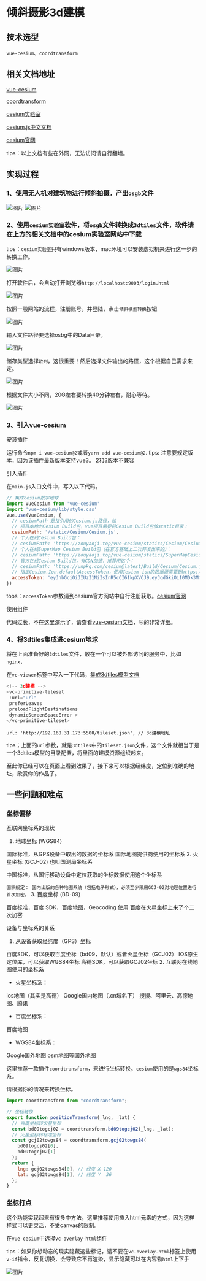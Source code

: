 # 倾斜摄影3d建模

## 技术选型

`vue-cesium`、`coordtransform`

## 相关文档地址

[vue-cesium](https://zouyaoji.top/vue-cesium-v2/#/zh/start/usage "vue-cesium")

[coordtransform](https://www.npmjs.com/package/coordtransform "coordtransform")

[cesium实验室](http://www.cesiumlab.com/ "cesium实验室")

[cesium.js中文文档](http://cesiumcn.org/guide/ "cesium.js中文文档")

[cesium官网](https://cesium.com/platform/cesiumjs/ "cesium官网")

tips：以上文档有些在外网，无法访问请自行翻墙。

## 实现过程

### 1、使用无人机对建筑物进行倾斜拍摄，产出`osgb`文件

![图片](/assets/images/170ecd4502aa3545.png)
![图片](/assets/images/170ecd4a2f312bef.png)

### 2、使用`cesium实验室`软件，将`osgb`文件转换成`3dtiles`文件，软件请在上方的相关文档中的cesium实验室网站中下载

tips：`cesium实验室`只有windows版本，mac环境可以安装虚拟机来进行这一步的转换工作。

![图片](/assets/images/170ecd8160c793bb.png)

打开软件后，会自动打开浏览器`http://localhost:9003/login.html`

![图片](/assets/images/170ecd9ab3b3b34f.png)

按照一般网站的流程，注册账号，并登陆，点击`倾斜模型转换`按钮

![图片](/assets/images/170ecdaac5450d7b.png)

输入文件路径要选择osbg中的Data目录。

![图片](/assets/images/170ecdc1290489e5.png)

储存类型选择`散列`，这很重要！然后选择文件输出的路径，这个根据自己需求来定。

![图片](/assets/images/170ecdd441abbd32.png)

根据文件大小不同，20G左右要转换40分钟左右，耐心等待。

![图片](/assets/images/170ecdf2400f43d3.png)

### 3、引入vue-cesium

安装插件

运行命令`npm i vue-cesium@2`或者`yarn add vue-cesium@2`.
tips: 注意要规定版本，因为该插件最新版本支持vue3。 2和3版本不兼容

引入插件

在`main.js`入口文件中，写入以下代码。

```javascript
// 集成cesium数字地球
import VueCesium from 'vue-cesium'
import 'vue-cesium/lib/style.css'
Vue.use(VueCesium, {
  // cesiumPath 是指引用的Cesium.js路径，如
  // 项目本地的Cesium Build包，vue项目需要将Cesium Build包放static目录：
  cesiumPath: '/static/Cesium/Cesium.js',
  // 个人在线Cesium Build包：
  // cesiumPath: 'https://zouyaoji.top/vue-cesium/statics/Cesium/Cesium.js'
  // 个人在线SuperMap Cesium Build包（在官方基础上二次开发出来的）：
  // cesiumPath: 'https://zouyaoji.top/vue-cesium/statics/SuperMapCesium/Cesium.js'
  // 官方在线Cesium Build包，有CDN加速，推荐用这个：
  // cesiumPath: 'https://unpkg.com/cesium@latest/Build/Cesium/Cesium.js',
  // 指定Cesium.Ion.defaultAccessToken，使用Cesium ion的数据源需要到https://cesium.com/ion/申请一个账户，获取Access Token。不指定的话可能导致 Cesium 在线影像加载不了
  accessToken: 'eyJhbGciOiJIUzI1NiIsInR5cCI6IkpXVCJ9.eyJqdGkiOiI0MDk3MmVkYy1lZjM3LTQ3YTgtOGRmOS0yYmE5MWVkYjg3NzYiLCJpZCI6MTA0NDIwLCJpYXQiOjE2NjAyMDMxNjR9.zjOBcyV9oNPHQ43Ra-xjmwDdFiqarWvxgj_wAAR3TLM'
})
```

tops：`accessToken`参数请到cesium官方网站中自行注册获取。[cesium官网](https://cesium.com/platform/cesiumjs/ "cesium官网")

使用组件

代码过长，不在这里演示了，请查看[vue-cesium文档](https://zouyaoji.top/vue-cesium-v2/#/zh/imageryLayer/vc-provider-imagery-baidumap "vue-cesium文档")，写的非常详细。

### 4、将3dtiles集成进cesium地球

将在上面准备好的`3dtiles`文件，放在一个可以被外部访问的服务中，比如`nginx`，

在`vc-viewer`标签中写入一下代码，[集成3dtiles模型文档](https://zouyaoji.top/vue-cesium-v2/#/zh/primitive/vc-primitive-tileset "集成3dtiles模型文档")

```javascript
<!-- 3d建模 -->
<vc-primitive-tileset
 :url="url"
 preferLeaves
 preloadFlightDestinations
 dynamicScreenSpaceError >
</vc-primitive-tileset>
```

`url: 'http://192.168.31.173:5500/tileset.json', // 3d建模地址`

tips；上面的`url`参数，就是`3dtiles`中的`tileset.json`文件，这个文件就相当于是一个3dtiles模型的目录配置，将里面的建模资源组织起来。

至此你已经可以在页面上看到效果了，接下来可以根据经纬度，定位到准确的地址，欣赏你的作品了。

## 一些问题和难点

### 坐标偏移

互联网坐标系的现状

1. 地球坐标 (WGS84)

国际标准，从GPS设备中取出的数据的坐标系
国际地图提供商使用的坐标系
2. 火星坐标 (GCJ-02)  也叫国测局坐标系

中国标准，从国行移动设备中定位获取的坐标数据使用这个坐标系

`国家规定： 国内出版的各种地图系统（包括电子形式），必须至少采用GCJ-02对地理位置进行首次加密。`
3. 百度坐标 (BD-09)

百度标准，百度 SDK，百度地图，Geocoding 使用
百度在火星坐标上来了个二次加密

设备与坐标系的关系

1. 从设备获取经纬度（GPS）坐标

百度SDK，可以获取百度坐标（bd09，默认）或者火星坐标（GCJ02）
IOS原生定位库，可以获取WGS84坐标
高德SDK，可以获取GCJ02坐标
2. 互联网在线地图使用的坐标系

- 火星坐标系：

ios地图（其实是高德）
Google国内地图（.cn域名下）
搜搜、阿里云、高德地图、腾讯

- 百度坐标系：

百度地图

- WGS84坐标系：

Google国外地图
osm地图等国外地图

这里推荐一款插件`coordtransform`，来进行坐标转换。`cesium`使用的是`wgs84`坐标系。

请根据你的情况来转换坐标。

```javascript
import coordtransform from "coordtransform";

// 坐标转换
export function positionTransform(_lng, _lat) {
  // 百度坐标转火星坐标
  const bd09togcj02 = coordtransform.bd09togcj02(_lng, _lat);
  // 火星坐标转标准坐标
  const gcj02towgs84 = coordtransform.gcj02towgs84(
    bd09togcj02[0],
    bd09togcj02[1]
  );
  return {
    lng: gcj02towgs84[0], // 经度 X 120
    lat: gcj02towgs84[1], // 纬度 Y  36
  };
}
```

### 坐标打点

这个功能实现起来有很多中方法，这里推荐使用插入html元素的方式，因为这样样式可以更灵活，不受canvas的限制。

在`vue-cesium`中选择`vc-overlay-html`组件

tips：如果你想动态的现实隐藏这些标记，请不要在`vc-overlay-html`标签上使用`v-if`指令，反复切换，会导致它不再渲染，显示隐藏可以在内容物`html`上下手

![图片](/assets/images/170ecff5259e69f7.png)
